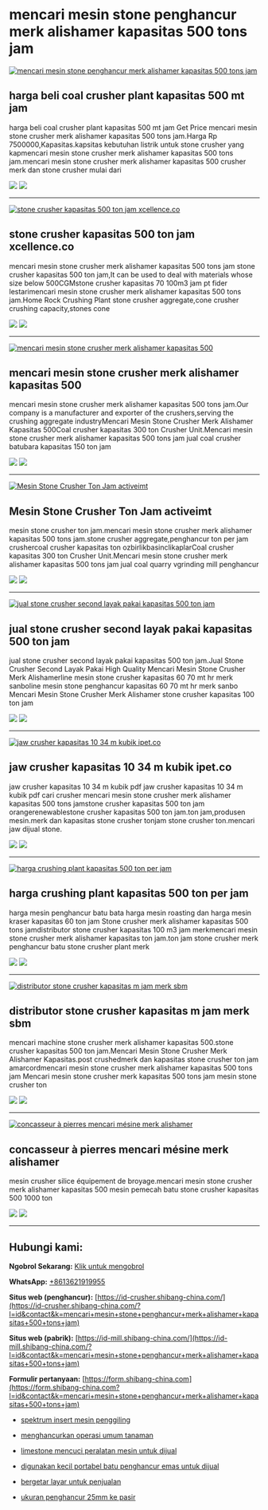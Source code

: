# mencari mesin stone penghancur merk alishamer kapasitas 500 tons jam

<a href="https://swt.shibang-china.com/?l=id&img&k=mencari+mesin+stone+penghancur+merk+alishamer+kapasitas+500+tons+jam" target="_blank">![mencari mesin stone penghancur merk alishamer kapasitas 500 tons jam](http://static.shibang-china.com/all-800x300/286.jpg)</a>

## harga beli coal crusher plant kapasitas 500 mt jam
harga beli coal crusher plant kapasitas 500 mt jam Get Price mencari mesin stone crusher merk alishamer kapasitas 500 tons jam.Harga Rp 7500000,Kapasitas.kapsitas kebutuhan listrik untuk stone crusher yang kapmencari mesin stone crusher merk alishamer kapasitas 500 tons jam.mencari mesin stone crusher merk alishamer kapasitas 500 crusher merk dan stone crusher mulai dari


<a href="https://whatsapp.shibangsoft.com/WhatsApp.php" target="_blank" title="WhatsApp">![](http://static.shibang-china.com/icon/whatsapp.png)</a> <a href="https://swt.shibang-china.com/?l=id&icon&k=mencari+mesin+stone+penghancur+merk+alishamer+kapasitas+500+tons+jam" target="_blank">![](http://static.shibang-china.com/icon/chat-id.png)</a>

---

<a href="https://swt.shibang-china.com/?l=id&img&k=mencari+mesin+stone+penghancur+merk+alishamer+kapasitas+500+tons+jam" target="_blank">![stone crusher kapasitas 500 ton jam xcellence.co](http://static.shibang-china.com/all-800x300/236.jpg)</a>

## stone crusher kapasitas 500 ton jam xcellence.co
mencari mesin stone crusher merk alishamer kapasitas 500 tons jam stone crusher kapasitas 500 ton jam,It can be used to deal with materials whose size below 500CGMstone crusher kapasitas 70 100m3 jam pt fider lestarimencari mesin stone crusher merk alishamer kapasitas 500 tons jam.Home Rock Crushing Plant stone crusher aggregate,cone crusher crushing capacity,stones cone


<a href="https://whatsapp.shibangsoft.com/WhatsApp.php" target="_blank" title="WhatsApp">![](http://static.shibang-china.com/icon/whatsapp.png)</a> <a href="https://swt.shibang-china.com/?l=id&icon&k=mencari+mesin+stone+penghancur+merk+alishamer+kapasitas+500+tons+jam" target="_blank">![](http://static.shibang-china.com/icon/chat-id.png)</a>

---

<a href="https://swt.shibang-china.com/?l=id&img&k=mencari+mesin+stone+penghancur+merk+alishamer+kapasitas+500+tons+jam" target="_blank">![mencari mesin stone crusher merk alishamer kapasitas 500](http://static.shibang-china.com/all-800x300/908.jpg)</a>

## mencari mesin stone crusher merk alishamer kapasitas 500
mencari mesin stone crusher merk alishamer kapasitas 500 tons jam.Our company is a manufacturer and exporter of the crushers,serving the crushing aggregate industryMencari Mesin Stone Crusher Merk Alishamer Kapasitas 500Coal crusher kapasitas 300 ton Crusher Unit.Mencari mesin stone crusher merk alishamer kapasitas 500 tons jam jual coal crusher batubara kapasitas 150 ton jam


<a href="https://whatsapp.shibangsoft.com/WhatsApp.php" target="_blank" title="WhatsApp">![](http://static.shibang-china.com/icon/whatsapp.png)</a> <a href="https://swt.shibang-china.com/?l=id&icon&k=mencari+mesin+stone+penghancur+merk+alishamer+kapasitas+500+tons+jam" target="_blank">![](http://static.shibang-china.com/icon/chat-id.png)</a>

---

<a href="https://swt.shibang-china.com/?l=id&img&k=mencari+mesin+stone+penghancur+merk+alishamer+kapasitas+500+tons+jam" target="_blank">![Mesin Stone Crusher Ton Jam activeimt](http://static.shibang-china.com/all-800x300/790.jpg)</a>

## Mesin Stone Crusher Ton Jam activeimt
mesin stone crusher ton jam.mencari mesin stone crusher merk alishamer kapasitas 500 tons jam.stone crusher aggregate,penghancur ton per jam crushercoal crusher kapasitas ton ozbirlikbasinclikaplarCoal crusher kapasitas 300 ton Crusher Unit.Mencari mesin stone crusher merk alishamer kapasitas 500 tons jam jual coal quarry vgrinding mill penghancur


<a href="https://whatsapp.shibangsoft.com/WhatsApp.php" target="_blank" title="WhatsApp">![](http://static.shibang-china.com/icon/whatsapp.png)</a> <a href="https://swt.shibang-china.com/?l=id&icon&k=mencari+mesin+stone+penghancur+merk+alishamer+kapasitas+500+tons+jam" target="_blank">![](http://static.shibang-china.com/icon/chat-id.png)</a>

---

<a href="https://swt.shibang-china.com/?l=id&img&k=mencari+mesin+stone+penghancur+merk+alishamer+kapasitas+500+tons+jam" target="_blank">![jual stone crusher second layak pakai kapasitas 500 ton jam](http://static.shibang-china.com/all-800x300/796.jpg)</a>

## jual stone crusher second layak pakai kapasitas 500 ton jam
jual stone crusher second layak pakai kapasitas 500 ton jam.Jual Stone Crusher Second Layak Pakai High Quality Mencari Mesin Stone Crusher Merk Alishamerline mesin stone crusher kapasitas 60 70 mt hr merk sanboline mesin stone penghancur kapasitas 60 70 mt hr merk sanbo Mencari Mesin Stone Crusher Merk Alishamer stone crusher kapasitas 100 ton jam


<a href="https://whatsapp.shibangsoft.com/WhatsApp.php" target="_blank" title="WhatsApp">![](http://static.shibang-china.com/icon/whatsapp.png)</a> <a href="https://swt.shibang-china.com/?l=id&icon&k=mencari+mesin+stone+penghancur+merk+alishamer+kapasitas+500+tons+jam" target="_blank">![](http://static.shibang-china.com/icon/chat-id.png)</a>

---

<a href="https://swt.shibang-china.com/?l=id&img&k=mencari+mesin+stone+penghancur+merk+alishamer+kapasitas+500+tons+jam" target="_blank">![jaw crusher kapasitas 10 34 m kubik ipet.co](http://static.shibang-china.com/all-800x300/1020.jpg)</a>

## jaw crusher kapasitas 10 34 m kubik ipet.co
jaw crusher kapasitas 10 34 m kubik pdf jaw crusher kapasitas 10 34 m kubik pdf cari crusher mencari mesin stone crusher merk alishamer kapasitas 500 tons jamstone crusher kapasitas 500 ton jam orangerenewablestone crusher kapasitas 500 ton jam.ton jam,produsen mesin.merk dan kapasitas stone crusher tonjam stone crusher ton.mencari jaw dijual stone.


<a href="https://whatsapp.shibangsoft.com/WhatsApp.php" target="_blank" title="WhatsApp">![](http://static.shibang-china.com/icon/whatsapp.png)</a> <a href="https://swt.shibang-china.com/?l=id&icon&k=mencari+mesin+stone+penghancur+merk+alishamer+kapasitas+500+tons+jam" target="_blank">![](http://static.shibang-china.com/icon/chat-id.png)</a>

---

<a href="https://swt.shibang-china.com/?l=id&img&k=mencari+mesin+stone+penghancur+merk+alishamer+kapasitas+500+tons+jam" target="_blank">![harga crushing plant kapasitas 500 ton per jam](http://static.shibang-china.com/all-800x300/616.jpg)</a>

## harga crushing plant kapasitas 500 ton per jam
harga mesin penghancur batu bata harga mesin roasting dan harga mesin kraser kapasitas 60 ton jam Stone crusher merk alishamer kapasitas 500 tons jamdistributor stone crusher kapasitas 100 m3 jam merkmencari mesin stone crusher merk alishamer kapasitas ton jam.ton jam stone crusher merk penghancur batu stone crusher plant merk


<a href="https://whatsapp.shibangsoft.com/WhatsApp.php" target="_blank" title="WhatsApp">![](http://static.shibang-china.com/icon/whatsapp.png)</a> <a href="https://swt.shibang-china.com/?l=id&icon&k=mencari+mesin+stone+penghancur+merk+alishamer+kapasitas+500+tons+jam" target="_blank">![](http://static.shibang-china.com/icon/chat-id.png)</a>

---

<a href="https://swt.shibang-china.com/?l=id&img&k=mencari+mesin+stone+penghancur+merk+alishamer+kapasitas+500+tons+jam" target="_blank">![distributor stone crusher kapasitas m jam merk sbm](http://static.shibang-china.com/all-800x300/1262.jpg)</a>

## distributor stone crusher kapasitas m jam merk sbm
mencari machine stone crusher merk alishamer kapasitas 500.stone crusher kapasitas 500 ton jam.Mencari Mesin Stone Crusher Merk Alishamer Kapasitas.post crushedmerk dan kapasitas stone crusher ton jam amarcordmencari mesin stone crusher merk alishamer kapasitas 500 tons jam Mencari mesin stone crusher merk kapasitas 500 tons jam mesin stone crusher ton


<a href="https://whatsapp.shibangsoft.com/WhatsApp.php" target="_blank" title="WhatsApp">![](http://static.shibang-china.com/icon/whatsapp.png)</a> <a href="https://swt.shibang-china.com/?l=id&icon&k=mencari+mesin+stone+penghancur+merk+alishamer+kapasitas+500+tons+jam" target="_blank">![](http://static.shibang-china.com/icon/chat-id.png)</a>

---

<a href="https://swt.shibang-china.com/?l=id&img&k=mencari+mesin+stone+penghancur+merk+alishamer+kapasitas+500+tons+jam" target="_blank">![concasseur à pierres mencari mésine merk alishamer](http://static.shibang-china.com/all-800x300/882.jpg)</a>

## concasseur à pierres mencari mésine merk alishamer
mesin crusher silice équipement de broyage.mencari mesin stone crusher merk alishamer kapasitas 500 mesin pemecah batu stone crusher kapasitas 500 1000 ton

<a href="https://whatsapp.shibangsoft.com/WhatsApp.php" target="_blank" title="WhatsApp">![](http://static.shibang-china.com/icon/whatsapp.png)</a> <a href="https://swt.shibang-china.com/?l=id&icon&k=mencari+mesin+stone+penghancur+merk+alishamer+kapasitas+500+tons+jam" target="_blank">![](http://static.shibang-china.com/icon/chat-id.png)</a>

---
## Hubungi kami:

**Ngobrol Sekarang:** [Klik untuk mengobrol](https://swt.shibang-china.com?l=id&contact&k=mencari+mesin+stone+penghancur+merk+alishamer+kapasitas+500+tons+jam)

**WhatsApp:**  [+8613621919955](https://whatsapp.shibangsoft.com/WhatsApp.php)

**Situs web (penghancur):** [https://id-crusher.shibang-china.com/](https://id-crusher.shibang-china.com/?l=id&contact&k=mencari+mesin+stone+penghancur+merk+alishamer+kapasitas+500+tons+jam)

**Situs web (pabrik):** [https://id-mill.shibang-china.com/](https://id-mill.shibang-china.com/?l=id&contact&k=mencari+mesin+stone+penghancur+merk+alishamer+kapasitas+500+tons+jam)

**Formulir pertanyaan:** [https://form.shibang-china.com](https://form.shibang-china.com?l=id&contact&k=mencari+mesin+stone+penghancur+merk+alishamer+kapasitas+500+tons+jam)

* [spektrum insert mesin penggiling](../31/spektrum%20insert%20mesin%20penggiling.md)

* [menghancurkan operasi umum tanaman](../31/menghancurkan%20operasi%20umum%20tanaman.md)

* [limestone mencuci peralatan mesin untuk dijual](../32/limestone%20mencuci%20peralatan%20mesin%20untuk%20dijual.md)

* [digunakan kecil portabel batu penghancur emas untuk dijual](../37/digunakan%20kecil%20portabel%20batu%20penghancur%20emas%20untuk%20dijual.md)

* [bergetar layar untuk penjualan](../31/bergetar%20layar%20untuk%20penjualan.md)

* [ukuran penghancur 25mm ke pasir](../34/ukuran%20penghancur%2025mm%20ke%20pasir.md)